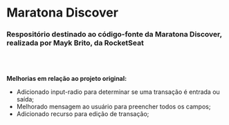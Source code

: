 # Maratona Discover

### Respositório destinado ao código-fonte da Maratona Discover, realizada por Mayk Brito, da RocketSeat

<br>
<br>

**Melhorias em relação ao projeto original:**
- Adicionado input-radio para determinar se uma transação é entrada ou saída;
- Melhorado mensagem ao usuário para preencher todos os campos;
- Adicionado recurso para edição de transação;

